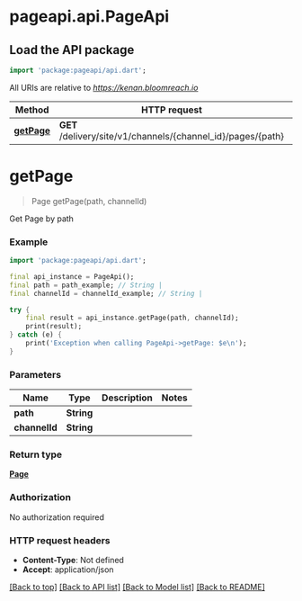 # pageapi.api.PageApi

## Load the API package
```dart
import 'package:pageapi/api.dart';
```

All URIs are relative to *https://kenan.bloomreach.io*

Method | HTTP request | Description
------------- | ------------- | -------------
[**getPage**](PageApi.md#getpage) | **GET** /delivery/site/v1/channels/{channel_id}/pages/{path} | Get Page by path


# **getPage**
> Page getPage(path, channelId)

Get Page by path

### Example
```dart
import 'package:pageapi/api.dart';

final api_instance = PageApi();
final path = path_example; // String | 
final channelId = channelId_example; // String | 

try {
    final result = api_instance.getPage(path, channelId);
    print(result);
} catch (e) {
    print('Exception when calling PageApi->getPage: $e\n');
}
```

### Parameters

Name | Type | Description  | Notes
------------- | ------------- | ------------- | -------------
 **path** | **String**|  | 
 **channelId** | **String**|  | 

### Return type

[**Page**](Page.md)

### Authorization

No authorization required

### HTTP request headers

 - **Content-Type**: Not defined
 - **Accept**: application/json

[[Back to top]](#) [[Back to API list]](../README.md#documentation-for-api-endpoints) [[Back to Model list]](../README.md#documentation-for-models) [[Back to README]](../README.md)


